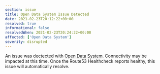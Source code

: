 ```yaml
---
section: issue
title: Open Data System Issue Detected
date: 2021-02-23T20:12:22+00:00
resolved: true
informational: false
resolvedWhen: 2021-02-23T20:24:22+00:00
affected: ['Open Data System']
severity: disrupted
---
```

An issue was dectected with [Open Data System](https://data.sba.gov).  Connectivity may be impacted at this time.  Once the Route53 Healthcheck reports healthy, this issue will automatically resolve.

